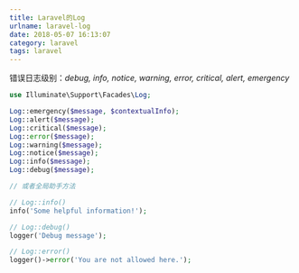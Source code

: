 ```yaml
---
title: Laravel的Log
urlname: laravel-log
date: 2018-05-07 16:13:07
category: laravel
tags: laravel
---
```

错误日志级别：_debug, info, notice, warning, error, critical, alert, emergency_
```php
use Illuminate\Support\Facades\Log;

Log::emergency($message, $contextualInfo);
Log::alert($message);
Log::critical($message);
Log::error($message);
Log::warning($message);
Log::notice($message);
Log::info($message);
Log::debug($message);

// 或者全局助手方法

// Log::info()
info('Some helpful information!');

// Log::debug()
logger('Debug message');

// Log::error()
logger()->error('You are not allowed here.');
```